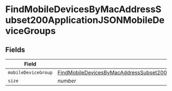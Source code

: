 # FindMobileDevicesByMacAddressSubset200ApplicationJSONMobileDeviceGroups


## Fields

| Field                                                                                                                                                                                                           | Type                                                                                                                                                                                                            | Required                                                                                                                                                                                                        | Description                                                                                                                                                                                                     | Example                                                                                                                                                                                                         |
| --------------------------------------------------------------------------------------------------------------------------------------------------------------------------------------------------------------- | --------------------------------------------------------------------------------------------------------------------------------------------------------------------------------------------------------------- | --------------------------------------------------------------------------------------------------------------------------------------------------------------------------------------------------------------- | --------------------------------------------------------------------------------------------------------------------------------------------------------------------------------------------------------------- | --------------------------------------------------------------------------------------------------------------------------------------------------------------------------------------------------------------- |
| `mobileDeviceGroup`                                                                                                                                                                                             | [FindMobileDevicesByMacAddressSubset200ApplicationJSONMobileDeviceGroupsMobileDeviceGroup](../../models/operations/findmobiledevicesbymacaddresssubset200applicationjsonmobiledevicegroupsmobiledevicegroup.md) | :heavy_minus_sign:                                                                                                                                                                                              | N/A                                                                                                                                                                                                             |                                                                                                                                                                                                                 |
| `size`                                                                                                                                                                                                          | *number*                                                                                                                                                                                                        | :heavy_minus_sign:                                                                                                                                                                                              | N/A                                                                                                                                                                                                             | 1                                                                                                                                                                                                               |